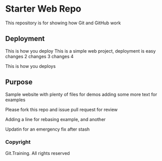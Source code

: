 # Starter Web Repo

This repository is for showing how Git and GitHub work

## Deployment

This is how you deploy
This is a simple web project, deployment is easy
changes 2
changes 3
changes 4

This is how you deploys

## Purpose

Sample website with plenty of files for demos
adding some more text for examples

Please fork this repo and issue pull request for review

Adding a line for rebasing example, and another

Updatin for an emergency fix after stash

### Copyright
Git.Training. All rights reserved
